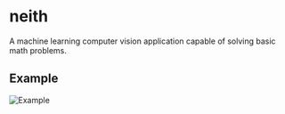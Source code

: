 neith
=====
A machine learning computer vision application capable of solving basic math problems.

## Example
![Example](http://i.imgur.com/2SXVNVE.gif)
